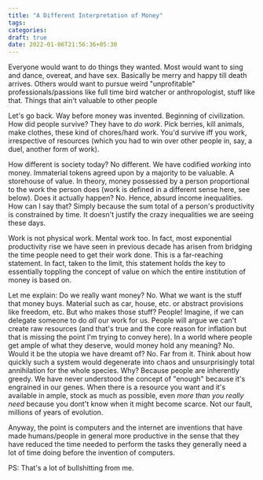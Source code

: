 ```yaml
---
title: "A Different Interpretation of Money"
tags:
categories: 
draft: true
date: 2022-01-06T21:56:36+05:30
---
```


Everyone would want to do things they wanted. 
Most would want to sing and dance, overeat, and have sex. Basically be merry and happy till death arrives.
Others would want to pursue weird "unprofitable" professionals/passions like full time bird watcher or anthropologist, stuff like that. Things that ain't valuable to other people


Let's go back. Way before money was invented. Beginning of civilization.
How did people survive? They have to _do work_. Pick berries, kill animals, make clothes, these kind of chores/hard work. You'd survive iff you work, irrespective of resources (which you had to win over other people in, say, a duel, another form of work). 

How different is society today?
No different. We have codified _working_ into money. Immaterial tokens agreed upon by a majority to be valuable. A storehouse of value. In theory, money possessed by a person proportional to the work the person does (work is defined in a different sense here, see below). Does it actually happen? No. Hence, absurd income inequalities. How can I say that? Simply because the sum total of a person's productivity is constrained by time. It doesn't justify the crazy inequalities we are seeing these days.   

Work is not physical work. Mental work too. In fact, most exponential productivity rise we have seen in previous decade has arisen from bridging the time people need to get their work done. This is a far-reaching statement. In fact, taken to the limit, this statement holds the key to essentially toppling the concept of value on which the entire institution of money is based on.   

Let me explain:
Do we really want money? No. What we want is the stuff that money buys. Material such as car, house, etc. or abstract provisions like freedom, etc. But who makes those stuff? People! Imagine, if we can delegate someone to do _all_ our work for us. People will argue we can't create raw resources (and that's true and the core reason for inflation but that is missing the point I'm trying to convey here). In a world where people get ample of what they deserve, would money hold any meaning? No. Would it be the utopia we have dreamt of? No. Far from it. Think about how quickly such a system would degenerate into chaos and unsurprisingly total annihilation for the whole species. Why? Because people are inherently greedy. We have never understood the concept of "enough" because it's engrained in our genes. When there is a resource you want and it's available in ample, stock as much as possible, even _more than you really need_ because you dont't know when it might become scarce. Not our fault, millions of years of evolution.   

Anyway, the point is computers and the internet are inventions that have made humans/people in general more productive in the sense that they have reduced the time needed to perform the tasks they generally need a lot of time doing before the invention of computers. 


PS: That's a lot of bullshitting from me.